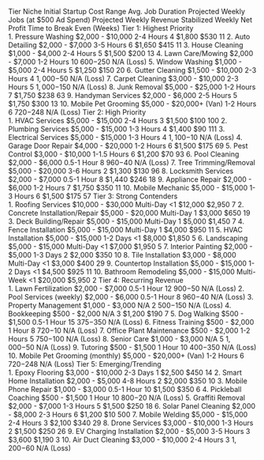 Tier	Niche	Initial Startup Cost Range	Avg. Job Duration	Projected Weekly Jobs (at $500 Ad Spend)	Projected Weekly Revenue	Stabilized Weekly Net Profit	Time to Break Even (Weeks)
Tier 1: Highest Priority							
	1. Pressure Washing	$2,000 - $10,000	2-4 Hours	4	$1,800	$530	11
	2. Auto Detailing	$2,000 - $7,000	3-5 Hours	6	$1,650	$415	11
	3. House Cleaning	$1,000 - $4,000	2-4 Hours	5	$1,500	$200	13
	4. Lawn Care/Mowing	$2,000 - $7,000	1-2 Hours	10	$600	-$250	N/A (Loss)
	5. Window Washing	$1,000 - $5,000	2-4 Hours	5	$1,250	$150	20
	6. Gutter Cleaning	$1,500 - $10,000	2-3 Hours	4	$1,000	-$50	N/A (Loss)
	7. Carpet Cleaning	$3,000 - $10,000	2-3 Hours	5	$1,000	-$150	N/A (Loss)
	8. Junk Removal	$5,000 - $25,000	1-2 Hours	7	$1,750	$238	63
	9. Handyman Services	$2,000 - $6,000	2-5 Hours	5	$1,750	$300	13
	10. Mobile Pet Grooming	$5,000 - $20,000+ (Van)	1-2 Hours	6	$720	-$248	N/A (Loss)
Tier 2: High Priority							
	1. HVAC Services	$5,000 - $15,000	2-4 Hours	3	$1,500	$100	100
	2. Plumbing Services	$5,000 - $15,000	1-3 Hours	4	$1,400	$90	111
	3. Electrical Services	$5,000 - $15,000	1-3 Hours	4	$1,100	-$10	N/A (Loss)
	4. Garage Door Repair	$4,000 - $20,000	1-2 Hours	6	$1,500	$175	69
	5. Pest Control	$3,000 - $10,000	1-1.5 Hours	6	$1,200	$70	93
	6. Pool Cleaning	$2,000 - $6,000	0.5-1 Hour	8	$960	-$40	N/A (Loss)
	7. Tree Trimming/Removal	$5,000 - $20,000	3-6 Hours	2	$1,300	$130	96
	8. Locksmith Services	$2,000 - $7,000	0.5-1 Hour	8	$1,440	$246	18
	9. Appliance Repair	$2,000 - $6,000	1-2 Hours	7	$1,750	$350	11
	10. Mobile Mechanic	$5,000 - $15,000	1-3 Hours	6	$1,500	$175	57
Tier 3: Strong Contenders							
	1. Roofing Services	$10,000 - $30,000	Multi-Day	<1	$12,000	$2,950	7
	2. Concrete Installation/Repair	$5,000 - $20,000	Multi-Day	1	$3,000	$650	19
	3. Deck Building/Repair	$5,000 - $15,000	Multi-Day	1	$5,000	$1,450	7
	4. Fence Installation	$5,000 - $15,000	Multi-Day	1	$4,000	$950	11
	5. HVAC Installation	$5,000 - $15,000	1-2 Days	<1	$8,000	$1,850	5
	6. Landscaping	$5,000 - $15,000	Multi-Day	<1	$7,000	$1,950	5
	7. Interior Painting	$2,000 - $5,000	1-3 Days	2	$2,000	$350	10
	8. Tile Installation	$3,000 - $8,000	Multi-Day	<1	$3,000	$400	29
	9. Countertop Installation	$5,000 - $15,000	1-2 Days	<1	$4,500	$925	11
	10. Bathroom Remodeling	$5,000 - $15,000	Multi-Week	<1	$20,000	$5,950	2
Tier 4: Recurring Revenue							
	1. Lawn Fertilization	$2,000 - $7,000	0.5-1 Hour	12	$900	-$50	N/A (Loss)
	2. Pool Services (weekly)	$2,000 - $6,000	0.5-1 Hour	8	$960	-$40	N/A (Loss)
	3. Property Management	$1,000 - $3,000	N/A	2	$500	-$150	N/A (Loss)
	4. Bookkeeping	$500 - $2,000	N/A	3	$1,200	$190	7
	5. Dog Walking	$500 - $1,500	0.5-1 Hour	15	$375	-$350	N/A (Loss)
	6. Fitness Training	$500 - $2,000	1 Hour	8	$720	-$10	N/A (Loss)
	7. Office Plant Maintenance	$500 - $2,000	1-2 Hours	5	$750	-$100	N/A (Loss)
	8. Senior Care	$1,000 - $3,000	N/A	5	$1,000	-$50	N/A (Loss)
	9. Tutoring	$500 - $1,500	1 Hour	10	$400	-$350	N/A (Loss)
	10. Mobile Pet Grooming (monthly)	$5,000 - $20,000+ (Van)	1-2 Hours	6	$720	-$248	N/A (Loss)
Tier 5: Emerging/Trending							
	1. Epoxy Flooring	$3,000 - $10,000	2-3 Days	1	$2,500	$450	14
	2. Smart Home Installation	$2,000 - $5,000	4-8 Hours	2	$2,000	$350	10
	3. Mobile Phone Repair	$1,000 - $3,000	0.5-1 Hour	10	$1,500	$350	6
	4. Pickleball Coaching	$500 - $1,500	1 Hour	10	$800	-$20	N/A (Loss)
	5. Graffiti Removal	$2,000 - $7,000	1-3 Hours	5	$1,500	$250	18
	6. Solar Panel Cleaning	$2,000 - $8,000	2-3 Hours	6	$1,200	$10	500
	7. Mobile Welding	$5,000 - $15,000	2-4 Hours	3	$2,100	$340	29
	8. Drone Services	$3,000 - $10,000	1-3 Hours	2	$1,500	$250	26
	9. EV Charging Installation	$2,000 - $5,000	3-5 Hours	3	$3,600	$1,190	3
	10. Air Duct Cleaning	$3,000 - $10,000	2-4 Hours	3	$1,200	-$60	N/A (Loss)